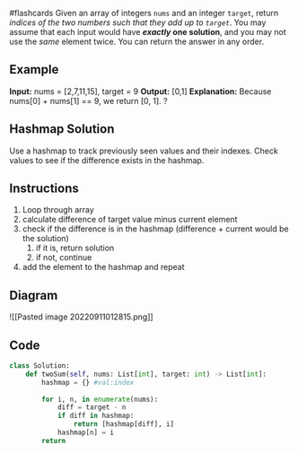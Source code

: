 #flashcards 
Given an array of integers `nums` and an integer `target`, return _indices of the two numbers such that they add up to `target`_.
You may assume that each input would have **_exactly_ one solution**, and you may not use the _same_ element twice.
You can return the answer in any order.
## Example
**Input:** nums = [2,7,11,15], target = 9
**Output:** [0,1]
**Explanation:** Because nums[0] + nums[1] == 9, we return [0, 1].
?
## Hashmap Solution
Use a hashmap to track previously seen values and their indexes. Check values to see if the difference exists in the hashmap.
## Instructions
1. Loop through array
2. calculate difference of target value minus current element
3. check if the difference is in the hashmap (difference + current would be the solution)
	1. if it is, return solution
	2. if not, continue
4. add the element to the hashmap and repeat
## Diagram
![[Pasted image 20220911012815.png]]
## Code
```python
class Solution:
    def twoSum(self, nums: List[int], target: int) -> List[int]:
        hashmap = {} #val:index
        
        for i, n, in enumerate(nums):
            diff = target - n
            if diff in hashmap:
                return [hashmap[diff], i]
            hashmap[n] = i
        return
```
